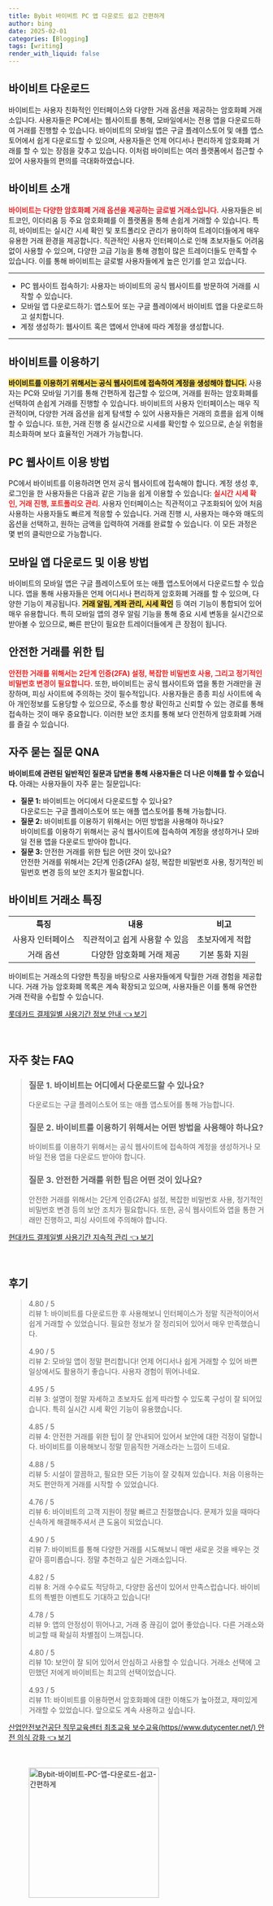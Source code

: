 ```yaml
---
title: Bybit 바이비트 PC 앱 다운로드 쉽고 간편하게
author: bing
date: 2025-02-01
categories: [Blogging]
tags: [writing]
render_with_liquid: false
---
```



<h2 id='바이비트_다운로드'>바이비트 다운로드</h2>

<p>바이비트는 사용자 친화적인 인터페이스와 다양한 거래 옵션을 제공하는 암호화폐 거래소입니다. 사용자들은 PC에서는 웹사이트를 통해, 모바일에서는 전용 앱을 다운로드하여 거래를 진행할 수 있습니다. 바이비트의 모바일 앱은 구글 플레이스토어 및 애플 앱스토어에서 쉽게 다운로드할 수 있으며, 사용자들은 언제 어디서나 편리하게 암호화폐 거래를 할 수 있는 장점을 갖추고 있습니다. 이처럼 바이비트는 여러 플랫폼에서 접근할 수 있어 사용자들의 편의를 극대화하였습니다.</p>

<h2 id='바이비트_소개'>바이비트 소개</h2>

<p><b><span style="color: #ee2323;">바이비트는 다양한 암호화폐 거래 옵션을 제공하는 글로벌 거래소입니다.</span></b> 사용자들은 비트코인, 이더리움 등 주요 암호화폐를 이 플랫폼을 통해 손쉽게 거래할 수 있습니다. 특히, 바이비트는 실시간 시세 확인 및 포트폴리오 관리가 용이하여 트레이더들에게 매우 유용한 거래 환경을 제공합니다. 직관적인 사용자 인터페이스로 인해 초보자들도 어려움 없이 사용할 수 있으며, 다양한 고급 기능을 통해 경험이 많은 트레이더들도 만족할 수 있습니다. 이를 통해 바이비트는 글로벌 사용자들에게 높은 인기를 얻고 있습니다.</p>

<hr />

<ul>
    <li>PC 웹사이트 접속하기: 사용자는 바이비트의 공식 웹사이트를 방문하여 거래를 시작할 수 있습니다.</li>
    <li>모바일 앱 다운로드하기: 앱스토어 또는 구글 플레이에서 바이비트 앱을 다운로드하고 설치합니다.</li>
    <li>계정 생성하기: 웹사이트 혹은 앱에서 안내에 따라 계정을 생성합니다.</li>
</ul>

<hr />

<h2 id='바이비트를_이용하기'>바이비트를 이용하기</h2>

<p><b><span style="background-color: #ffe066;">바이비트를 이용하기 위해서는 공식 웹사이트에 접속하여 계정을 생성해야 합니다.</span></b> 사용자는 PC와 모바일 기기를 통해 간편하게 접근할 수 있으며, 거래를 원하는 암호화폐를 선택하여 손쉽게 거래를 진행할 수 있습니다. 바이비트의 사용자 인터페이스는 매우 직관적이며, 다양한 거래 옵션을 쉽게 탐색할 수 있어 사용자들은 거래의 흐름을 쉽게 이해할 수 있습니다. 또한, 거래 진행 중 실시간으로 시세를 확인할 수 있으므로, 손실 위험을 최소화하며 보다 효율적인 거래가 가능합니다.</p>

<h2 id='PC_웹사이트_이용_방법'>PC 웹사이트 이용 방법</h2>

<p>PC에서 바이비트를 이용하려면 먼저 공식 웹사이트에 접속해야 합니다. 계정 생성 후, 로그인을 한 사용자들은 다음과 같은 기능을 쉽게 이용할 수 있습니다: <b><span style="color: #ee2323;">실시간 시세 확인, 거래 진행, 포트폴리오 관리</span></b>. 사용자 인터페이스는 직관적이고 구조화되어 있어 처음 사용하는 사용자들도 빠르게 적응할 수 있습니다. 거래 진행 시, 사용자는 매수와 매도의 옵션을 선택하고, 원하는 금액을 입력하여 거래를 완료할 수 있습니다. 이 모든 과정은 몇 번의 클릭만으로 가능합니다.</p>

<h2 id='모바일_앱_다운로드_및_이용_방법'>모바일 앱 다운로드 및 이용 방법</h2>

<p>바이비트의 모바일 앱은 구글 플레이스토어 또는 애플 앱스토어에서 다운로드할 수 있습니다. 앱을 통해 사용자들은 언제 어디서나 편리하게 암호화폐 거래를 할 수 있으며, 다양한 기능이 제공됩니다. <b><span style="background-color: #ffe066;">거래 알림, 계좌 관리, 시세 확인</span></b> 등 여러 기능이 통합되어 있어 매우 유용합니다. 특히 모바일 앱의 경우 알림 기능을 통해 중요 시세 변동을 실시간으로 받아볼 수 있으므로, 빠른 판단이 필요한 트레이더들에게 큰 장점이 됩니다.</p>

<h2 id='안전한_거래를_위한_팁'>안전한 거래를 위한 팁</h2>

<p><b><span style="color: #ee2323;">안전한 거래를 위해서는 2단계 인증(2FA) 설정, 복잡한 비밀번호 사용, 그리고 정기적인 비밀번호 변경이 필요합니다.</span></b> 또한, 바이비트는 공식 웹사이트와 앱을 통한 거래만을 권장하며, 피싱 사이트에 주의하는 것이 필수적입니다. 사용자들은 종종 피싱 사이트에 속아 개인정보를 도용당할 수 있으므로, 주소를 항상 확인하고 신뢰할 수 있는 경로를 통해 접속하는 것이 매우 중요합니다. 이러한 보안 조치를 통해 보다 안전하게 암호화폐 거래를 즐길 수 있습니다.</p>

<h2 id='자주_묻는_질문_QNA'>자주 묻는 질문 QNA</h2>

<p><b>바이비트에 관련된 일반적인 질문과 답변을 통해 사용자들은 더 나은 이해를 할 수 있습니다.</b> 아래는 사용자들이 자주 묻는 질문입니다:</p>

<ul>
    <li><b>질문 1:</b> 바이비트는 어디에서 다운로드할 수 있나요? <br>다운로드는 구글 플레이스토어 또는 애플 앱스토어를 통해 가능합니다.</li>
    <li><b>질문 2:</b> 바이비트를 이용하기 위해서는 어떤 방법을 사용해야 하나요? <br>바이비트를 이용하기 위해서는 공식 웹사이트에 접속하여 계정을 생성하거나 모바일 전용 앱을 다운로드 받아야 합니다.</li>
    <li><b>질문 3:</b> 안전한 거래를 위한 팁은 어떤 것이 있나요? <br>안전한 거래를 위해서는 2단계 인증(2FA) 설정, 복잡한 비밀번호 사용, 정기적인 비밀번호 변경 등의 보안 조치가 필요합니다.</li>
</ul>

<h2 id='바이비트_거래소_특징'>바이비트 거래소 특징</h2>

<table>
    <tr>
        <td style="text-align: center; height: 17px;"><b>특징</b></td>
        <td style="text-align: center; height: 17px;"><b>내용</b></td>
        <td style="text-align: center; height: 17px;"><b>비고</b></td>
    </tr>
    <tr>
        <td style="text-align: center; height: 17px;">사용자 인터페이스</td>
        <td style="text-align: center; height: 17px;">직관적이고 쉽게 사용할 수 있음</td>
        <td style="text-align: center; height: 17px;">초보자에게 적합</td>
    </tr>
    <tr>
        <td style="text-align: center; height: 17px;">거래 옵션</td>
        <td style="text-align: center; height: 17px;">다양한 암호화폐 거래 제공</td>
        <td style="text-align: center; height: 17px;">기본 통화 지원</td>
    </tr>
</table>

<p>바이비트는 거래소의 다양한 특징을 바탕으로 사용자들에게 탁월한 거래 경험을 제공합니다. 거래 가능 암호화폐 목록은 계속 확장되고 있으며, 사용자들은 이를 통해 유연한 거래 전략을 수립할 수 있습니다.</p>


<p><a class="click-button" title="롯데카드 결제일별 사용기간 정보 안내" href="https://24nara.github.io/posts/%EB%A1%AF%EB%8D%B0%EC%B9%B4%EB%93%9C-%EA%B2%B0%EC%A0%9C%EC%9D%BC%EB%B3%84-%EC%82%AC%EC%9A%A9%EA%B8%B0%EA%B0%84-%EC%A0%95%EB%B3%B4-%EC%95%88%EB%82%B4/" rel="dofollow">롯데카드 결제일별 사용기간 정보 안내 👈 보기</a></p><br>
<h2 id='자주_찾는_FAQ'>자주 찾는 FAQ</h2>
<div itemscope="" itemtype="https://schema.org/FAQPage"> 
<blockquote> 
<div itemscope="" itemprop="mainEntity" itemtype="https://schema.org/Question"> 
<h3 itemprop="name">질문 1. 바이비트는 어디에서 다운로드할 수 있나요?</h3> 
<div itemscope="" itemprop="acceptedAnswer" itemtype="https://schema.org/Answer"> 
<span itemprop="text"> <p>다운로드는 구글 플레이스토어 또는 애플 앱스토어를 통해 가능합니다.</p> </span> 
</div> 
</div> 
<div itemscope="" itemprop="mainEntity" itemtype="https://schema.org/Question"> 
<h3 itemprop="name">질문 2. 바이비트를 이용하기 위해서는 어떤 방법을 사용해야 하나요?</h3> 
<div itemscope="" itemprop="acceptedAnswer" itemtype="https://schema.org/Answer"> 
<span itemprop="text"> <p>바이비트를 이용하기 위해서는 공식 웹사이트에 접속하여 계정을 생성하거나 모바일 전용 앱을 다운로드 받아야 합니다.</p> </span> 
</div> 
</div> 
<div itemscope="" itemprop="mainEntity" itemtype="https://schema.org/Question"> 
<h3 itemprop="name">질문 3. 안전한 거래를 위한 팁은 어떤 것이 있나요?</h3> 
<div itemscope="" itemprop="acceptedAnswer" itemtype="https://schema.org/Answer"> 
<span itemprop="text"> <p>안전한 거래를 위해서는 2단계 인증(2FA) 설정, 복잡한 비밀번호 사용, 정기적인 비밀번호 변경 등의 보안 조치가 필요합니다. 또한, 공식 웹사이트와 앱을 통한 거래만 진행하고, 피싱 사이트에 주의해야 합니다.</p> </span> 
</div> 
</div> 
</blockquote> 
</div>
<p><a class="click-button" title="현대카드 결제일별 사용기간 지속적 관리" href="https://24nara.github.io/posts/%ED%98%84%EB%8C%80%EC%B9%B4%EB%93%9C-%EA%B2%B0%EC%A0%9C%EC%9D%BC%EB%B3%84-%EC%82%AC%EC%9A%A9%EA%B8%B0%EA%B0%84-%EC%A7%80%EC%86%8D%EC%A0%81-%EA%B4%80%EB%A6%AC/" rel="dofollow">현대카드 결제일별 사용기간 지속적 관리 👈 보기</a></p><br>
<h2 id='후기'>후기</h2>
<div itemscope itemtype="https://schema.org/Product">
  <blockquote>
  <div itemprop="review" itemscope itemtype="https://schema.org/Review">
      <div itemprop="reviewRating" itemscope itemtype="https://schema.org/Rating"> <span itemprop="ratingValue">4.80</span> / <span itemprop="bestRating">5</span> </div>
      <span itemprop="reviewBody">리뷰 1: 바이비트를 다운로드한 후 사용해보니 인터페이스가 정말 직관적이어서 쉽게 거래할 수 있었습니다. 필요한 정보가 잘 정리되어 있어서 매우 만족했습니다.</span>
  </div>
  <br>
  <div itemprop="review" itemscope itemtype="https://schema.org/Review">
      <div itemprop="reviewRating" itemscope itemtype="https://schema.org/Rating"> <span itemprop="ratingValue">4.90</span> / <span itemprop="bestRating">5</span> </div>
      <span itemprop="reviewBody">리뷰 2: 모바일 앱이 정말 편리합니다! 언제 어디서나 쉽게 거래할 수 있어 바쁜 일상에서도 활용하기 좋습니다. 사용자 경험이 뛰어나네요.</span>
  </div>
  <br>
  <div itemprop="review" itemscope itemtype="https://schema.org/Review">
      <div itemprop="reviewRating" itemscope itemtype="https://schema.org/Rating"> <span itemprop="ratingValue">4.95</span> / <span itemprop="bestRating">5</span> </div>
      <span itemprop="reviewBody">리뷰 3: 설명이 정말 자세하고 초보자도 쉽게 따라할 수 있도록 구성이 잘 되어있습니다. 특히 실시간 시세 확인 기능이 유용했습니다.</span>
  </div>
  <br>
  <div itemprop="review" itemscope itemtype="https://schema.org/Review">
      <div itemprop="reviewRating" itemscope itemtype="https://schema.org/Rating"> <span itemprop="ratingValue">4.85</span> / <span itemprop="bestRating">5</span> </div>
      <span itemprop="reviewBody">리뷰 4: 안전한 거래를 위한 팁이 잘 안내되어 있어서 보안에 대한 걱정이 덜합니다. 바이비트를 이용해보니 정말 믿음직한 거래소라는 느낌이 드네요.</span>
  </div>
  <br>
  <div itemprop="review" itemscope itemtype="https://schema.org/Review">
      <div itemprop="reviewRating" itemscope itemtype="https://schema.org/Rating"> <span itemprop="ratingValue">4.88</span> / <span itemprop="bestRating">5</span> </div>
      <span itemprop="reviewBody">리뷰 5: 시설이 깔끔하고, 필요한 모든 기능이 잘 갖춰져 있습니다. 처음 이용하는 저도 편안하게 거래를 시작할 수 있었습니다.</span>
  </div>
  <br>
  <div itemprop="review" itemscope itemtype="https://schema.org/Review">
      <div itemprop="reviewRating" itemscope itemtype="https://schema.org/Rating"> <span itemprop="ratingValue">4.76</span> / <span itemprop="bestRating">5</span> </div>
      <span itemprop="reviewBody">리뷰 6: 바이비트의 고객 지원이 정말 빠르고 친절했습니다. 문제가 있을 때마다 신속하게 해결해주셔서 큰 도움이 되었습니다.</span>
  </div>
  <br>
  <div itemprop="review" itemscope itemtype="https://schema.org/Review">
      <div itemprop="reviewRating" itemscope itemtype="https://schema.org/Rating"> <span itemprop="ratingValue">4.90</span> / <span itemprop="bestRating">5</span> </div>
      <span itemprop="reviewBody">리뷰 7: 바이비트를 통해 다양한 거래를 시도해보니 매번 새로운 것을 배우는 것 같아 흥미롭습니다. 정말 추천하고 싶은 거래소입니다.</span>
  </div>
  <br>
  <div itemprop="review" itemscope itemtype="https://schema.org/Review">
      <div itemprop="reviewRating" itemscope itemtype="https://schema.org/Rating"> <span itemprop="ratingValue">4.82</span> / <span itemprop="bestRating">5</span> </div>
      <span itemprop="reviewBody">리뷰 8: 거래 수수료도 적당하고, 다양한 옵션이 있어서 만족스럽습니다. 바이비트의 특별한 이벤트도 기대하고 있습니다!</span>
  </div>
  <br>
  <div itemprop="review" itemscope itemtype="https://schema.org/Review">
      <div itemprop="reviewRating" itemscope itemtype="https://schema.org/Rating"> <span itemprop="ratingValue">4.78</span> / <span itemprop="bestRating">5</span> </div>
      <span itemprop="reviewBody">리뷰 9: 앱의 안정성이 뛰어나고, 거래 중 끊김이 없어 좋았습니다. 다른 거래소와 비교할 때 확실히 차별점이 느껴집니다.</span>
  </div>
  <br>
  <div itemprop="review" itemscope itemtype="https://schema.org/Review">
      <div itemprop="reviewRating" itemscope itemtype="https://schema.org/Rating"> <span itemprop="ratingValue">4.80</span> / <span itemprop="bestRating">5</span> </div>
      <span itemprop="reviewBody">리뷰 10: 보안이 잘 되어 있어서 안심하고 사용할 수 있습니다. 거래소 선택에 고민했던 저에게 바이비트는 최고의 선택이었습니다.</span>
  </div>
  <br>
  <div itemprop="review" itemscope itemtype="https://schema.org/Review">
      <div itemprop="reviewRating" itemscope itemtype="https://schema.org/Rating"> <span itemprop="ratingValue">4.93</span> / <span itemprop="bestRating">5</span> </div>
      <span itemprop="reviewBody">리뷰 11: 바이비트를 이용하면서 암호화폐에 대한 이해도가 높아졌고, 재미있게 거래할 수 있었습니다. 앞으로도 계속 사용하고 싶습니다.</span>
  </div>
  </blockquote>
</div>
<p><a class="click-button" title="산업안전보건공단 직무교육센터 최초교육 보수교육(https//www.dutycenter.net/) 안전 의식 강화" href="https://24nara.github.io/posts/%EC%82%B0%EC%97%85%EC%95%88%EC%A0%84%EB%B3%B4%EA%B1%B4%EA%B3%B5%EB%8B%A8-%EC%A7%81%EB%AC%B4%EA%B5%90%EC%9C%A1%EC%84%BC%ED%84%B0-%EC%B5%9C%EC%B4%88%EA%B5%90%EC%9C%A1-%EB%B3%B4%EC%88%98%EA%B5%90%EC%9C%A1(httpswww.dutycenter.net)-%EC%95%88%EC%A0%84-%EC%9D%98%EC%8B%9D-%EA%B0%95%ED%99%94/" rel="dofollow">산업안전보건공단 직무교육센터 최초교육 보수교육(https//www.dutycenter.net/) 안전 의식 강화 👈 보기</a></p><br>
<figure class="image"><img src="https://24nara.github.io/assets/img/thumbnail/Bybit-바이비트-PC-앱-다운로드-쉽고-간편하게.webp" alt="Bybit-바이비트-PC-앱-다운로드-쉽고-간편하게" width="256" height="256"></figure>
